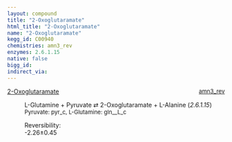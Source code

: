 ```yaml
---
layout: compound
title: "2-Oxoglutaramate"
html_title: "2-Oxoglutaramate"
name: "2-Oxoglutaramate"
kegg_id: C00940
chemistries: amn3_rev
enzymes: 2.6.1.15
native: false
bigg_id: 
indirect_via: 
---
```

<dl><dt class='rs-product'><a href='/compounds/C00940' class='link-dark' data-bs-toggle='tooltip' data-bs-html='true' data-bs-title='KEGG: C00940'>2-Oxoglutaramate</a><span style='float: right; max-width: 40%'><a href='/chemistries/amn3_rev' class='link-dark opacity-50' style='font-size: small; word-wrap: anywhere;'>amn3_rev</a></span></dt><dd><p>L-Glutamine + Pyruvate &#8644; 2-Oxoglutaramate + L-Alanine (<i>2.6.1.15</i>)<br /><span style='font-size: small;'><span data-bs-toggle='tooltip' data-bs-html='true' data-bs-title='KEGG: C00022'>Pyruvate</span>: pyr_c, <span data-bs-toggle='tooltip' data-bs-html='true' data-bs-title='KEGG: C00064'>L-Glutamine</span>: gln__L_c</span><br /><div class="reversibility_info">Reversibility: <div class="progress" style="flex-direction: row-reverse;"><div class="progress-bar bg-success" role="progressbar" style="width: 22.65%" aria-valuenow="-2.264548636282085" aria-valuemin="0" aria-valuemax="10"></div><div class="progress-bar bg-warning" role="progressbar" style="width: 4.50%" aria-valuenow="-2.264548636282085" aria-valuemin="0" aria-valuemax="10"></div></div><span>-2.26&plusmn;0.45</span><div class="progress"><div class="progress-bar bg-danger" role="progressbar" style="width: 0%" aria-valuenow="-2.264548636282085" aria-valuemin="0" aria-valuemax="10"></div></div></div></p><dl></dl></dd></dl>